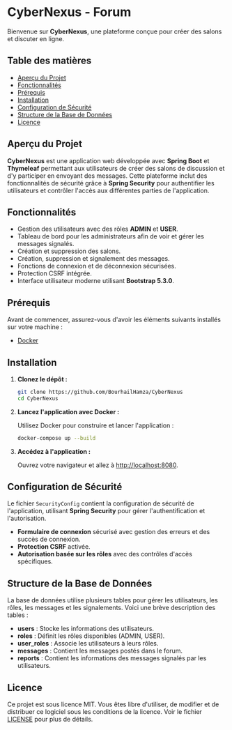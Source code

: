 # CyberNexus - Forum

Bienvenue sur **CyberNexus**, une plateforme conçue pour créer des salons et discuter en ligne.

## Table des matières

- [Aperçu du Projet](#aperçu-du-projet)
- [Fonctionnalités](#fonctionnalités)
- [Prérequis](#prérequis)
- [Installation](#installation)
- [Configuration de Sécurité](#configuration-de-sécurité)
- [Structure de la Base de Données](#structure-de-la-base-de-données)
- [Licence](#licence)

## Aperçu du Projet

**CyberNexus** est une application web développée avec **Spring Boot** et **Thymeleaf** permettant aux utilisateurs de créer des salons de discussion et d'y participer en envoyant des messages. Cette plateforme inclut des fonctionnalités de sécurité grâce à **Spring Security** pour authentifier les utilisateurs et contrôler l'accès aux différentes parties de l'application.

## Fonctionnalités

- Gestion des utilisateurs avec des rôles **ADMIN** et **USER**.
- Tableau de bord pour les administrateurs afin de voir et gérer les messages signalés.
- Création et suppression des salons.
- Création, suppression et signalement des messages.
- Fonctions de connexion et de déconnexion sécurisées.
- Protection CSRF intégrée.
- Interface utilisateur moderne utilisant **Bootstrap 5.3.0**.

## Prérequis

Avant de commencer, assurez-vous d'avoir les éléments suivants installés sur votre machine :

- [Docker](https://www.docker.com/)

## Installation

1. **Clonez le dépôt :**

    ```bash
    git clone https://github.com/BourhailHamza/CyberNexus
    cd CyberNexus
    ```

2. **Lancez l'application avec Docker :**

   Utilisez Docker pour construire et lancer l'application :

    ```bash
    docker-compose up --build
    ```

3. **Accédez à l'application :**

   Ouvrez votre navigateur et allez à [http://localhost:8080](http://localhost:8080).

## Configuration de Sécurité

Le fichier `SecurityConfig` contient la configuration de sécurité de l'application, utilisant **Spring Security** pour gérer l'authentification et l'autorisation.

- **Formulaire de connexion** sécurisé avec gestion des erreurs et des succès de connexion.
- **Protection CSRF** activée.
- **Autorisation basée sur les rôles** avec des contrôles d'accès spécifiques.

## Structure de la Base de Données

La base de données utilise plusieurs tables pour gérer les utilisateurs, les rôles, les messages et les signalements. Voici une brève description des tables :

- **users** : Stocke les informations des utilisateurs.
- **roles** : Définit les rôles disponibles (ADMIN, USER).
- **user_roles** : Associe les utilisateurs à leurs rôles.
- **messages** : Contient les messages postés dans le forum.
- **reports** : Contient les informations des messages signalés par les utilisateurs.

## Licence

Ce projet est sous licence MIT. Vous êtes libre d'utiliser, de modifier et de distribuer ce logiciel sous les conditions de la licence. Voir le fichier [LICENSE](LICENSE.md) pour plus de détails.
